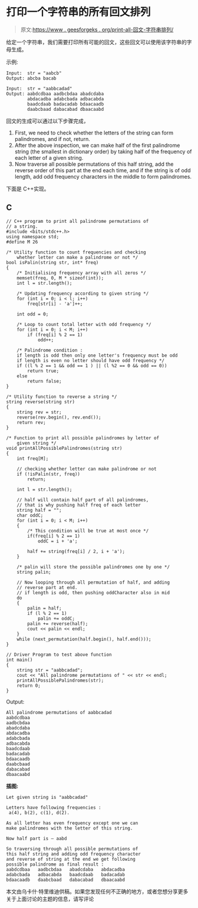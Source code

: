 # 打印一个字符串的所有回文排列

> 原文:[https://www . geesforgeks . org/print-all-回文-字符串排列/](https://www.geeksforgeeks.org/print-all-palindrome-permutations-of-a-string/)

给定一个字符串，我们需要打印所有可能的回文，这些回文可以使用该字符串的字母生成。

示例:

```
Input:  str = "aabcb"
Output: abcba bacab

Input:  str = "aabbcadad"
Output: aabdcdbaa aadbcbdaa abadcdaba
        abdacadba adabcbada adbacabda
        baadcdaab badacadab bdaacaadb
        daabcbaad dabacabad dbaacaabd

```

回文的生成可以通过以下步骤完成，

1.  First, we need to check whether the letters of the string can form palindromes, and if not, return.
2.  After the above inspection, we can make half of the first palindrome string (the smallest in dictionary order) by taking half of the frequency of each letter of a given string.
3.  Now traverse all possible permutations of this half string, add the reverse order of this part at the end each time, and if the string is of odd length, add odd frequency characters in the middle to form palindromes.

下面是 C++实现。

## C

```
// C++ program to print all palindrome permutations of
// a string.
#include <bits/stdc++.h>
using namespace std;
#define M 26

/* Utility function to count frequencies and checking
    whether letter can make a palindrome or not */
bool isPalin(string str, int* freq)
{
    /* Initialising frequency array with all zeros */
    memset(freq, 0, M * sizeof(int));
    int l = str.length();

    /* Updating frequency according to given string */
    for (int i = 0; i < l; i++)
        freq[str[i] - 'a']++;

    int odd = 0;

    /* Loop to count total letter with odd frequency */
    for (int i = 0; i < M; i++)
        if (freq[i] % 2 == 1)
            odd++;

    /* Palindrome condition :
    if length is odd then only one letter's frequency must be odd
    if length is even no letter should have odd frequency */
    if ((l % 2 == 1 && odd == 1 ) || (l %2 == 0 && odd == 0))
        return true;
    else
        return false;
}

/* Utility function to reverse a string */
string reverse(string str)
{
    string rev = str;
    reverse(rev.begin(), rev.end());
    return rev;
}

/* Function to print all possible palindromes by letter of
    given string */
void printAllPossiblePalindromes(string str)
{
    int freq[M];

    // checking whether letter can make palindrome or not
    if (!isPalin(str, freq))
        return;

    int l = str.length();

    // half will contain half part of all palindromes,
    // that is why pushing half freq of each letter
    string half = "";
    char oddC;
    for (int i = 0; i < M; i++)
    {
        /* This condition will be true at most once */
        if(freq[i] % 2 == 1)
            oddC = i + 'a';

        half += string(freq[i] / 2, i + 'a');
    }

    /* palin will store the possible palindromes one by one */
    string palin;

    // Now looping through all permutation of half, and adding
    // reverse part at end.
    // if length is odd, then pushing oddCharacter also in mid
    do
    {
        palin = half;
        if (l % 2 == 1)
            palin += oddC;
        palin += reverse(half);
        cout << palin << endl;
    }
    while (next_permutation(half.begin(), half.end()));
}

// Driver Program to test above function
int main()
{
    string str = "aabbcadad";
    cout << "All palindrome permutations of " << str << endl;
    printAllPossiblePalindromes(str);
    return 0;
}
```

Output:

```
All palindrome permutations of aabbcadad
aabdcdbaa
aadbcbdaa
abadcdaba
abdacadba
adabcbada
adbacabda
baadcdaab
badacadab
bdaacaadb
daabcbaad
dabacabad
dbaacaabd
```

**插图:**

```
Let given string is "aabbcadad"

Letters have following frequencies : 
 a(4), b(2), c(1), d(2).

As all letter has even frequency except one we can 
make palindromes with the letter of this string.

Now half part is – aabd

So traversing through all possible permutations of 
this half string and adding odd frequency character 
and reverse of string at the end we get following 
possible palindrome as final result : 
aabdcdbaa   aadbcbdaa   abadcdaba   abdacadba
adabcbada   adbacabda   baadcdaab   badacadab
bdaacaadb   daabcbaad   dabacabad   dbaacaabd
```

本文由乌卡什·特里维迪供稿。如果您发现任何不正确的地方，或者您想分享更多关于上面讨论的主题的信息，请写评论